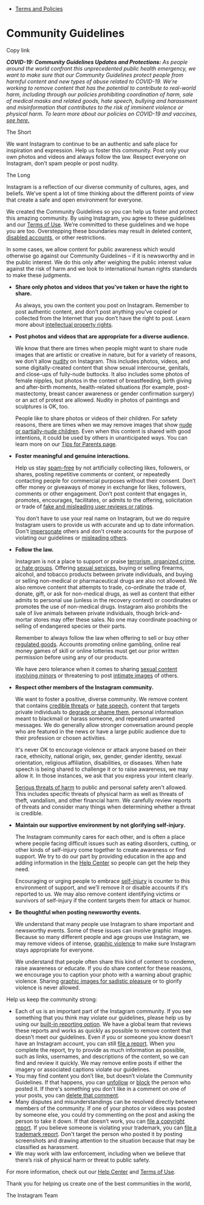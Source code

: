 * [Terms and Policies](https://help.instagram.com/1417489251945243/?helpref=breadcrumb)

Community Guidelines
====================

Copy link

_**COVID-19: Community Guidelines Updates and Protections:** As people around the world confront this unprecedented public health emergency, we want to make sure that our Community Guidelines protect people from harmful content and new types of abuse related to COVID-19. We’re working to remove content that has the potential to contribute to real-world harm, including through our policies prohibiting coordination of harm, sale of medical masks and related goods, hate speech, bullying and harassment and misinformation that contributes to the risk of imminent violence or physical harm. To learn more about our policies on COVID-19 and vaccines, [see here.](https://help.instagram.com/697825587576762?helpref=faq_content)_

The Short

We want Instagram to continue to be an authentic and safe place for inspiration and expression. Help us foster this community. Post only your own photos and videos and always follow the law. Respect everyone on Instagram, don’t spam people or post nudity.

The Long

Instagram is a reflection of our diverse community of cultures, ages, and beliefs. We’ve spent a lot of time thinking about the different points of view that create a safe and open environment for everyone.

We created the Community Guidelines so you can help us foster and protect this amazing community. By using Instagram, you agree to these guidelines and our [Terms of Use](https://www.instagram.com/legal/terms). We’re committed to these guidelines and we hope you are too. Overstepping these boundaries may result in deleted content, [disabled accounts](https://help.instagram.com/366993040048856?helpref=faq_content), or other restrictions.

In some cases, we allow content for public awareness which would otherwise go against our Community Guidelines – if it is newsworthy and in the public interest. We do this only after weighing the public interest value against the risk of harm and we look to international human rights standards to make these judgments.

* **Share only photos and videos that you’ve taken or have the right to share.**
    
    As always, you own the content you post on Instagram. Remember to post authentic content, and don’t post anything you’ve copied or collected from the Internet that you don’t have the right to post. Learn more about [intellectual property rights](https://help.instagram.com/126382350847838?helpref=faq_content).
    
* **Post photos and videos that are appropriate for a diverse audience.**
    
    We know that there are times when people might want to share nude images that are artistic or creative in nature, but for a variety of reasons, we don’t allow [nudity](https://l.instagram.com/?u=https%3A%2F%2Fwww.facebook.com%2Fcommunitystandards%2Fadult_nudity_sexual_activity&e=AT1rRjipp6dbuv5XKLGaWMjvtt4uVwJMZIJ31uagUu5aQtkodwryf8oZnAiVwkoLRgLnYQcJci7mPlDxGBlf6syjuLYBVGfQ_7VgpbtdCTsJymZ63KQ-Vt7_C2OxThWDHrxL3BeZImGr3H36MCgYww) on Instagram. This includes photos, videos, and some digitally-created content that show sexual intercourse, genitals, and close-ups of fully-nude buttocks. It also includes some photos of female nipples, but photos in the context of breastfeeding, birth giving and after-birth moments, health-related situations (for example, post-mastectomy, breast cancer awareness or gender confirmation surgery) or an act of protest are allowed. Nudity in photos of paintings and sculptures is OK, too.
    
    People like to share photos or videos of their children. For safety reasons, there are times when we may remove images that show [nude or partially-nude children](https://l.instagram.com/?u=https%3A%2F%2Fwww.facebook.com%2Fcommunitystandards%2Fchild_nudity_sexual_exploitation&e=AT1rRjipp6dbuv5XKLGaWMjvtt4uVwJMZIJ31uagUu5aQtkodwryf8oZnAiVwkoLRgLnYQcJci7mPlDxGBlf6syjuLYBVGfQ_7VgpbtdCTsJymZ63KQ-Vt7_C2OxThWDHrxL3BeZImGr3H36MCgYww). Even when this content is shared with good intentions, it could be used by others in unanticipated ways. You can learn more on our [Tips for Parents page](https://help.instagram.com/154475974694511/?helpref=faq_content).
    
* **Foster meaningful and genuine interactions.**
    
    Help us stay [spam-free](https://l.instagram.com/?u=https%3A%2F%2Fwww.facebook.com%2Fcommunitystandards%2Fspam&e=AT1rRjipp6dbuv5XKLGaWMjvtt4uVwJMZIJ31uagUu5aQtkodwryf8oZnAiVwkoLRgLnYQcJci7mPlDxGBlf6syjuLYBVGfQ_7VgpbtdCTsJymZ63KQ-Vt7_C2OxThWDHrxL3BeZImGr3H36MCgYww) by not artificially collecting likes, followers, or shares, posting repetitive comments or content, or repeatedly contacting people for commercial purposes without their consent. Don’t offer money or giveaways of money in exchange for likes, followers, comments or other engagement. Don’t post content that engages in, promotes, encourages, facilitates, or admits to the offering, solicitation or trade of [fake and misleading user reviews or ratings](https://l.instagram.com/?u=https%3A%2F%2Fwww.facebook.com%2Fcommunitystandards%2Ffraud_deception&e=AT1rRjipp6dbuv5XKLGaWMjvtt4uVwJMZIJ31uagUu5aQtkodwryf8oZnAiVwkoLRgLnYQcJci7mPlDxGBlf6syjuLYBVGfQ_7VgpbtdCTsJymZ63KQ-Vt7_C2OxThWDHrxL3BeZImGr3H36MCgYww).
    
    You don’t have to use your real name on Instagram, but we do require Instagram users to provide us with accurate and up to date information. Don't [impersonate](https://l.instagram.com/?u=https%3A%2F%2Fwww.facebook.com%2Fcommunitystandards%2Fmisrepresentation&e=AT1rRjipp6dbuv5XKLGaWMjvtt4uVwJMZIJ31uagUu5aQtkodwryf8oZnAiVwkoLRgLnYQcJci7mPlDxGBlf6syjuLYBVGfQ_7VgpbtdCTsJymZ63KQ-Vt7_C2OxThWDHrxL3BeZImGr3H36MCgYww) others and don't create accounts for the purpose of violating our guidelines or [misleading others](https://l.instagram.com/?u=https%3A%2F%2Ftransparency.fb.com%2Fpolicies%2Fcommunity-standards%2Finauthentic-behavior%2F&e=AT1rRjipp6dbuv5XKLGaWMjvtt4uVwJMZIJ31uagUu5aQtkodwryf8oZnAiVwkoLRgLnYQcJci7mPlDxGBlf6syjuLYBVGfQ_7VgpbtdCTsJymZ63KQ-Vt7_C2OxThWDHrxL3BeZImGr3H36MCgYww).
    
* **Follow the law.**
    
    Instagram is not a place to support or praise [terrorism, organized crime, or hate groups](https://l.instagram.com/?u=https%3A%2F%2Fwww.facebook.com%2Fcommunitystandards%2Fdangerous_individuals_organizations&e=AT1rRjipp6dbuv5XKLGaWMjvtt4uVwJMZIJ31uagUu5aQtkodwryf8oZnAiVwkoLRgLnYQcJci7mPlDxGBlf6syjuLYBVGfQ_7VgpbtdCTsJymZ63KQ-Vt7_C2OxThWDHrxL3BeZImGr3H36MCgYww). Offering [sexual services](https://l.instagram.com/?u=https%3A%2F%2Fwww.facebook.com%2Fcommunitystandards%2Fsexual_solicitation&e=AT1rRjipp6dbuv5XKLGaWMjvtt4uVwJMZIJ31uagUu5aQtkodwryf8oZnAiVwkoLRgLnYQcJci7mPlDxGBlf6syjuLYBVGfQ_7VgpbtdCTsJymZ63KQ-Vt7_C2OxThWDHrxL3BeZImGr3H36MCgYww), buying or selling firearms, alcohol, and tobacco products between private individuals, and buying or selling non-medical or pharmaceutical drugs are also not allowed. We also remove content that attempts to trade, co-ordinate the trade of, donate, gift, or ask for non-medical drugs, as well as content that either admits to personal use (unless in the recovery context) or coordinates or promotes the use of non-medical drugs. Instagram also prohibits the sale of live animals between private individuals, though brick-and-mortar stores may offer these sales. No one may coordinate poaching or selling of endangered species or their parts.
    
    Remember to always follow the law when offering to sell or buy other [regulated goods](https://l.instagram.com/?u=https%3A%2F%2Fwww.facebook.com%2Fcommunitystandards%2Fregulated_goods&e=AT1rRjipp6dbuv5XKLGaWMjvtt4uVwJMZIJ31uagUu5aQtkodwryf8oZnAiVwkoLRgLnYQcJci7mPlDxGBlf6syjuLYBVGfQ_7VgpbtdCTsJymZ63KQ-Vt7_C2OxThWDHrxL3BeZImGr3H36MCgYww). Accounts promoting online gambling, online real money games of skill or online lotteries must get our prior written permission before using any of our products.
    
    We have zero tolerance when it comes to sharing [sexual content involving minors](https://l.instagram.com/?u=https%3A%2F%2Fwww.facebook.com%2Fcommunitystandards%2Fchild_nudity_sexual_exploitation&e=AT1rRjipp6dbuv5XKLGaWMjvtt4uVwJMZIJ31uagUu5aQtkodwryf8oZnAiVwkoLRgLnYQcJci7mPlDxGBlf6syjuLYBVGfQ_7VgpbtdCTsJymZ63KQ-Vt7_C2OxThWDHrxL3BeZImGr3H36MCgYww) or threatening to post [intimate images](https://l.instagram.com/?u=https%3A%2F%2Fwww.facebook.com%2Fcommunitystandards%2Fsexual_exploitation_adults&e=AT1rRjipp6dbuv5XKLGaWMjvtt4uVwJMZIJ31uagUu5aQtkodwryf8oZnAiVwkoLRgLnYQcJci7mPlDxGBlf6syjuLYBVGfQ_7VgpbtdCTsJymZ63KQ-Vt7_C2OxThWDHrxL3BeZImGr3H36MCgYww) of others.
    
* **Respect other members of the Instagram community.**
    
    We want to foster a positive, diverse community. We remove content that contains [credible threats](https://l.instagram.com/?u=https%3A%2F%2Fwww.facebook.com%2Fcommunitystandards%2Fcredible_violence&e=AT1rRjipp6dbuv5XKLGaWMjvtt4uVwJMZIJ31uagUu5aQtkodwryf8oZnAiVwkoLRgLnYQcJci7mPlDxGBlf6syjuLYBVGfQ_7VgpbtdCTsJymZ63KQ-Vt7_C2OxThWDHrxL3BeZImGr3H36MCgYww) or [hate speech](https://l.instagram.com/?u=https%3A%2F%2Fwww.facebook.com%2Fcommunitystandards%2Fhate_speech&e=AT1rRjipp6dbuv5XKLGaWMjvtt4uVwJMZIJ31uagUu5aQtkodwryf8oZnAiVwkoLRgLnYQcJci7mPlDxGBlf6syjuLYBVGfQ_7VgpbtdCTsJymZ63KQ-Vt7_C2OxThWDHrxL3BeZImGr3H36MCgYww), content that targets private individuals to [degrade or shame them](https://l.instagram.com/?u=https%3A%2F%2Fwww.facebook.com%2Fcommunitystandards%2Fbullying&e=AT1rRjipp6dbuv5XKLGaWMjvtt4uVwJMZIJ31uagUu5aQtkodwryf8oZnAiVwkoLRgLnYQcJci7mPlDxGBlf6syjuLYBVGfQ_7VgpbtdCTsJymZ63KQ-Vt7_C2OxThWDHrxL3BeZImGr3H36MCgYww), personal information meant to blackmail or harass someone, and repeated unwanted messages. We do generally allow stronger conversation around people who are featured in the news or have a large public audience due to their profession or chosen activities.
    
    It's never OK to encourage violence or attack anyone based on their race, ethnicity, national origin, sex, gender, gender identity, sexual orientation, religious affiliation, disabilities, or diseases. When hate speech is being shared to challenge it or to raise awareness, we may allow it. In those instances, we ask that you express your intent clearly.
    
    [Serious threats of harm](https://l.instagram.com/?u=https%3A%2F%2Fwww.facebook.com%2Fcommunitystandards%2Fcredible_violence&e=AT1rRjipp6dbuv5XKLGaWMjvtt4uVwJMZIJ31uagUu5aQtkodwryf8oZnAiVwkoLRgLnYQcJci7mPlDxGBlf6syjuLYBVGfQ_7VgpbtdCTsJymZ63KQ-Vt7_C2OxThWDHrxL3BeZImGr3H36MCgYww) to public and personal safety aren't allowed. This includes specific threats of physical harm as well as threats of theft, vandalism, and other financial harm. We carefully review reports of threats and consider many things when determining whether a threat is credible.
    
* **Maintain our supportive environment by not glorifying self-injury.**
    
    The Instagram community cares for each other, and is often a place where people facing difficult issues such as eating disorders, cutting, or other kinds of self-injury come together to create awareness or find support. We try to do our part by providing education in the app and adding information in the [Help Center](https://help.instagram.com/) so people can get the help they need.
    
    Encouraging or urging people to embrace [self-injury](https://l.instagram.com/?u=https%3A%2F%2Fwww.facebook.com%2Fcommunitystandards%2Fsuicide_self_injury_violence&e=AT1rRjipp6dbuv5XKLGaWMjvtt4uVwJMZIJ31uagUu5aQtkodwryf8oZnAiVwkoLRgLnYQcJci7mPlDxGBlf6syjuLYBVGfQ_7VgpbtdCTsJymZ63KQ-Vt7_C2OxThWDHrxL3BeZImGr3H36MCgYww) is counter to this environment of support, and we’ll remove it or disable accounts if it’s reported to us. We may also remove content identifying victims or survivors of self-injury if the content targets them for attack or humor.
    
* **Be thoughtful when posting newsworthy events.**
    
    We understand that many people use Instagram to share important and newsworthy events. Some of these issues can involve graphic images. Because so many different people and age groups use Instagram, we may remove videos of intense, [graphic violence](https://l.instagram.com/?u=https%3A%2F%2Fwww.facebook.com%2Fcommunitystandards%2Fgraphic_violence&e=AT1rRjipp6dbuv5XKLGaWMjvtt4uVwJMZIJ31uagUu5aQtkodwryf8oZnAiVwkoLRgLnYQcJci7mPlDxGBlf6syjuLYBVGfQ_7VgpbtdCTsJymZ63KQ-Vt7_C2OxThWDHrxL3BeZImGr3H36MCgYww) to make sure Instagram stays appropriate for everyone.
    
    We understand that people often share this kind of content to condemn, raise awareness or educate. If you do share content for these reasons, we encourage you to caption your photo with a warning about graphic violence. Sharing [graphic images for sadistic pleasure](https://l.instagram.com/?u=https%3A%2F%2Fwww.facebook.com%2Fcommunitystandards%2Fcruel_insensitive&e=AT1rRjipp6dbuv5XKLGaWMjvtt4uVwJMZIJ31uagUu5aQtkodwryf8oZnAiVwkoLRgLnYQcJci7mPlDxGBlf6syjuLYBVGfQ_7VgpbtdCTsJymZ63KQ-Vt7_C2OxThWDHrxL3BeZImGr3H36MCgYww) or to glorify violence is never allowed.
    

Help us keep the community strong:

* Each of us is an important part of the Instagram community. If you see something that you think may violate our guidelines, please help us by using our [built-in reporting option](https://help.instagram.com/165828726894770?helpref=faq_content). We have a global team that reviews these reports and works as quickly as possible to remove content that doesn’t meet our guidelines. Even if you or someone you know doesn’t have an Instagram account, you can still [file a report](https://help.instagram.com/contact/383679321740945). When you complete the report, try to provide as much information as possible, such as links, usernames, and descriptions of the content, so we can find and review it quickly. We may remove entire posts if either the imagery or associated captions violate our guidelines.
* You may find content you don’t like, but doesn’t violate the Community Guidelines. If that happens, you can [unfollow](https://help.instagram.com/286340048138725?helpref=faq_content) or [block](https://help.instagram.com/426700567389543/?helpref=faq_content) the person who posted it. If there's something you don't like in a comment on one of your posts, you can [delete that comment](https://help.instagram.com/289098941190483?helpref=faq_content).
* Many disputes and misunderstandings can be resolved directly between members of the community. If one of your photos or videos was posted by someone else, you could try commenting on the post and asking the person to take it down. If that doesn’t work, you can [file a copyright report](https://help.instagram.com/126382350847838?helpref=faq_content). If you believe someone is violating your trademark, you can [file a trademark report](https://help.instagram.com/222826637847963?helpref=faq_content). Don't target the person who posted it by posting screenshots and drawing attention to the situation because that may be classified as harassment.
* We may work with law enforcement, including when we believe that there’s risk of physical harm or threat to public safety.

For more information, check out our [Help Center](https://help.instagram.com/) and [Terms of Use](https://l.instagram.com/?u=http%3A%2F%2Finstagram.com%2Flegal%2Fterms%2F%23&e=AT1rRjipp6dbuv5XKLGaWMjvtt4uVwJMZIJ31uagUu5aQtkodwryf8oZnAiVwkoLRgLnYQcJci7mPlDxGBlf6syjuLYBVGfQ_7VgpbtdCTsJymZ63KQ-Vt7_C2OxThWDHrxL3BeZImGr3H36MCgYww).

Thank you for helping us create one of the best communities in the world,

The Instagram Team